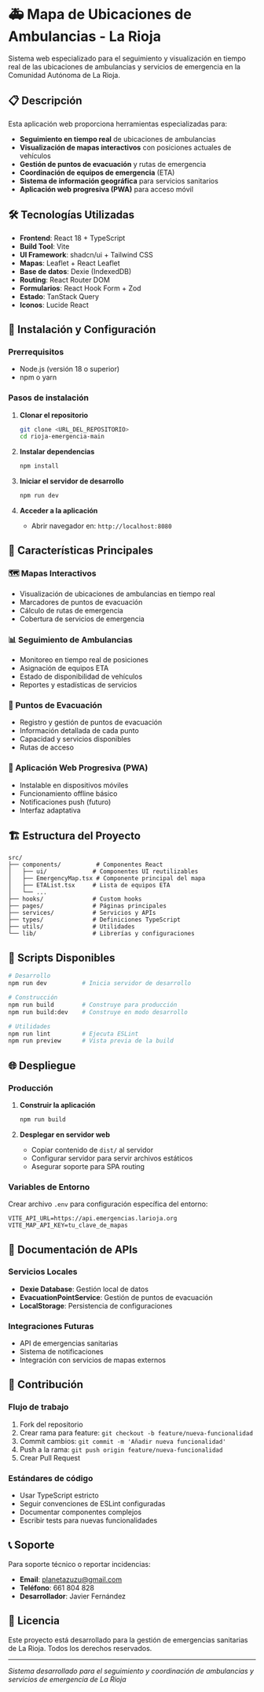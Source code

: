 # 🚑 Mapa de Ubicaciones de Ambulancias - La Rioja

Sistema web especializado para el seguimiento y visualización en tiempo real de las ubicaciones de ambulancias y servicios de emergencia en la Comunidad Autónoma de La Rioja.

## 📋 Descripción

Esta aplicación web proporciona herramientas especializadas para:

- **Seguimiento en tiempo real** de ubicaciones de ambulancias
- **Visualización de mapas interactivos** con posiciones actuales de vehículos
- **Gestión de puntos de evacuación** y rutas de emergencia
- **Coordinación de equipos de emergencia** (ETA)
- **Sistema de información geográfica** para servicios sanitarios
- **Aplicación web progresiva (PWA)** para acceso móvil

## 🛠️ Tecnologías Utilizadas

- **Frontend**: React 18 + TypeScript
- **Build Tool**: Vite
- **UI Framework**: shadcn/ui + Tailwind CSS
- **Mapas**: Leaflet + React Leaflet
- **Base de datos**: Dexie (IndexedDB)
- **Routing**: React Router DOM
- **Formularios**: React Hook Form + Zod
- **Estado**: TanStack Query
- **Iconos**: Lucide React

## 🚀 Instalación y Configuración

### Prerrequisitos

- Node.js (versión 18 o superior)
- npm o yarn

### Pasos de instalación

1. **Clonar el repositorio**
   ```bash
   git clone <URL_DEL_REPOSITORIO>
   cd rioja-emergencia-main
   ```

2. **Instalar dependencias**
   ```bash
   npm install
   ```

3. **Iniciar el servidor de desarrollo**
   ```bash
   npm run dev
   ```

4. **Acceder a la aplicación**
   - Abrir navegador en: `http://localhost:8080`

## 📱 Características Principales

### 🗺️ Mapas Interactivos
- Visualización de ubicaciones de ambulancias en tiempo real
- Marcadores de puntos de evacuación
- Cálculo de rutas de emergencia
- Cobertura de servicios de emergencia

### 📊 Seguimiento de Ambulancias
- Monitoreo en tiempo real de posiciones
- Asignación de equipos ETA
- Estado de disponibilidad de vehículos
- Reportes y estadísticas de servicios

### 🏥 Puntos de Evacuación
- Registro y gestión de puntos de evacuación
- Información detallada de cada punto
- Capacidad y servicios disponibles
- Rutas de acceso

### 📱 Aplicación Web Progresiva (PWA)
- Instalable en dispositivos móviles
- Funcionamiento offline básico
- Notificaciones push (futuro)
- Interfaz adaptativa

## 🏗️ Estructura del Proyecto

```
src/
├── components/          # Componentes React
│   ├── ui/             # Componentes UI reutilizables
│   ├── EmergencyMap.tsx # Componente principal del mapa
│   ├── ETAList.tsx     # Lista de equipos ETA
│   └── ...
├── hooks/              # Custom hooks
├── pages/              # Páginas principales
├── services/           # Servicios y APIs
├── types/              # Definiciones TypeScript
├── utils/              # Utilidades
└── lib/                # Librerías y configuraciones
```

## 🚀 Scripts Disponibles

```bash
# Desarrollo
npm run dev          # Inicia servidor de desarrollo

# Construcción
npm run build        # Construye para producción
npm run build:dev    # Construye en modo desarrollo

# Utilidades
npm run lint         # Ejecuta ESLint
npm run preview      # Vista previa de la build
```

## 🌐 Despliegue

### Producción

1. **Construir la aplicación**
   ```bash
   npm run build
   ```

2. **Desplegar en servidor web**
   - Copiar contenido de `dist/` al servidor
   - Configurar servidor para servir archivos estáticos
   - Asegurar soporte para SPA routing

### Variables de Entorno

Crear archivo `.env` para configuración específica del entorno:

```env
VITE_API_URL=https://api.emergencias.larioja.org
VITE_MAP_API_KEY=tu_clave_de_mapas
```

## 📖 Documentación de APIs

### Servicios Locales
- **Dexie Database**: Gestión local de datos
- **EvacuationPointService**: Gestión de puntos de evacuación
- **LocalStorage**: Persistencia de configuraciones

### Integraciones Futuras
- API de emergencias sanitarias
- Sistema de notificaciones
- Integración con servicios de mapas externos

## 🤝 Contribución

### Flujo de trabajo

1. Fork del repositorio
2. Crear rama para feature: `git checkout -b feature/nueva-funcionalidad`
3. Commit cambios: `git commit -m 'Añadir nueva funcionalidad'`
4. Push a la rama: `git push origin feature/nueva-funcionalidad`
5. Crear Pull Request

### Estándares de código

- Usar TypeScript estricto
- Seguir convenciones de ESLint configuradas
- Documentar componentes complejos
- Escribir tests para nuevas funcionalidades

## 📞 Soporte

Para soporte técnico o reportar incidencias:

- **Email**: planetazuzu@gmail.com
- **Teléfono**: 661 804 828
- **Desarrollador**: Javier Fernández

## 📄 Licencia

Este proyecto está desarrollado para la gestión de emergencias sanitarias de La Rioja. Todos los derechos reservados.

---

*Sistema desarrollado para el seguimiento y coordinación de ambulancias y servicios de emergencia de La Rioja*